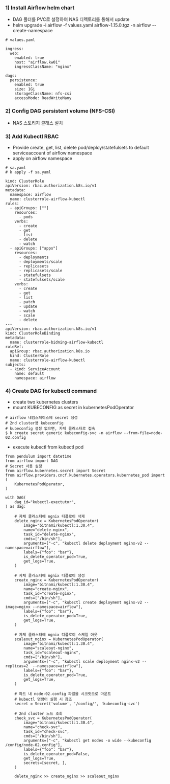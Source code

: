 ### 1) Install Airflow helm chart

- DAG 폴더를 PVC로 설정하여 NAS 디렉토리를 통해서 update
- helm upgrade -i airflow -f values.yaml airflow-1.15.0.tgz -n airflow --create-namespace

```
# values.yaml

ingress:
  web:
    enabled: true
    host: "airflow.kw01"
    ingressClassName: "nginx"

dags:
  persistence:
    enabled: true
    size: 1Gi
    storageClassName: nfs-csi
    accessMode: ReadWriteMany
```

### 2) Config DAG persistent volume (NFS-CSI)

- NAS 스토리지 클래스 설치

### 3) Add Kubectl RBAC 

- Provide create, get, list, delete pod/deploy/statefulsets to default serviceaccount of airflow namespace
- apply on airflow namespace
```
# sa.yaml
# k apply -f sa.yaml

kind: ClusterRole
apiVersion: rbac.authorization.k8s.io/v1
metadata:
  namespace: airflow
  name: clusterrole-airflow-kubectl
rules:
  - apiGroups: [""]
    resources:
      - pods
    verbs:
      - create
      - get
      - list
      - delete
      - watch
  - apiGroups: ["apps"]
    resources:
      - deployments
      - deployments/scale
      - replicasets
      - replicasets/scale
      - statefulsets
      - statefulsets/scale
    verbs:
      - create
      - get
      - list
      - patch
      - update
      - watch
      - scale
      - delete
---
apiVersion: rbac.authorization.k8s.io/v1
kind: ClusterRoleBinding
metadata:
  name: clusterrole-bidning-airflow-kubectl
roleRef:
  apiGroup: rbac.authorization.k8s.io
  kind: ClusterRole
  name: clusterrole-airflow-kubectl
subjects:
  - kind: ServiceAccount
    name: default
    namespace: airflow
```

### 4) Create DAG for kubectl command 

- create two kubernetes clusters
- mount KUBECONFIG as secret in kubernetesPodOperator

```
# airflow 네임스페이스에 secret 생성
# 2nd cluster용 kubeconfig
# kubeconfig 설정 없으면, 자체 클러스터로 접속
$ k create secret generic kubeconfig-svc -n airflow --from-file=node-02.config

```

- execute kubectl from kubectl pod

```
from pendulum import datetime
from airflow import DAG
# Secret 사용 설정
from airflow.kubernetes.secret import Secret
from airflow.providers.cncf.kubernetes.operators.kubernetes_pod import (
    KubernetesPodOperator,
)

with DAG(
    dag_id="kubectl-exectutor",
) as dag:

    # 자체 클러스터에 ngnix 디플로이 삭제
    delete_nginx = KubernetesPodOperator(
        image="bitnami/kubectl:1.30.4",
        name="delete-nginx",
        task_id="delete-nginx",
        cmds=["/bin/sh"],
        arguments=["-c", "kubectl delete deployment nginx-v2 --namespace=airflow"],
        labels={"foo": "bar"},
        is_delete_operator_pod=True,
        get_logs=True,
    )

    # 자체 클러스터에 ngnix 디플로이 생성
    create_nginx = KubernetesPodOperator(
        image="bitnami/kubectl:1.30.4",
        name="create-nginx",
        task_id="create-nginx",
        cmds=["/bin/sh"],
        arguments=["-c", "kubectl create deployment nginx-v2 --image=nginx --namespace=airflow"],
        labels={"foo": "bar"},
        is_delete_operator_pod=True,
        get_logs=True,
    )

    # 자체 클러스터에 ngnix 디플로이 스케일 아웃 
    scaleout_nginx = KubernetesPodOperator(
        image="bitnami/kubectl:1.30.4",
        name="scaleout-nginx",
        task_id="scaleout-nginx",
        cmds=["/bin/sh"],
        arguments=["-c", "kubectl scale deployment nginx-v2 --replicas=2  --namespace=airflow"],
        labels={"foo": "bar"},
        is_delete_operator_pod=True,
        get_logs=True,
    )

    # 파드 내 node-02.config 파일을 시크릿으로 마운트
    # kubectl 명령어 실행 시 참조
    secret = Secret('volume', '/config/', 'kubeconfig-svc')

    # 2nd cluster 노드 조회
    check_svc = KubernetesPodOperator(
        image="bitnami/kubectl:1.30.4",
        name="check-svc",
        task_id="check-svc",
        cmds=["/bin/sh"],
        arguments=["-c", "kubectl get nodes -o wide --kubeconfig /config/node-02.config"],
        labels={"foo": "bar"},
        is_delete_operator_pod=False,
        get_logs=True,
        secrets=[secret, ],
    )

    delete_nginx >> create_nginx >> scaleout_nginx

```
